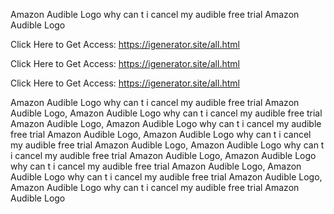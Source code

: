 Amazon Audible Logo why can t i cancel my audible free trial Amazon Audible Logo

Click Here to Get Access: https://igenerator.site/all.html

Click Here to Get Access: https://igenerator.site/all.html

Click Here to Get Access: https://igenerator.site/all.html

Amazon Audible Logo why can t i cancel my audible free trial Amazon Audible Logo, Amazon Audible Logo why can t i cancel my audible free trial Amazon Audible Logo, Amazon Audible Logo why can t i cancel my audible free trial Amazon Audible Logo, Amazon Audible Logo why can t i cancel my audible free trial Amazon Audible Logo, Amazon Audible Logo why can t i cancel my audible free trial Amazon Audible Logo, Amazon Audible Logo why can t i cancel my audible free trial Amazon Audible Logo, Amazon Audible Logo why can t i cancel my audible free trial Amazon Audible Logo, Amazon Audible Logo why can t i cancel my audible free trial Amazon Audible Logo
